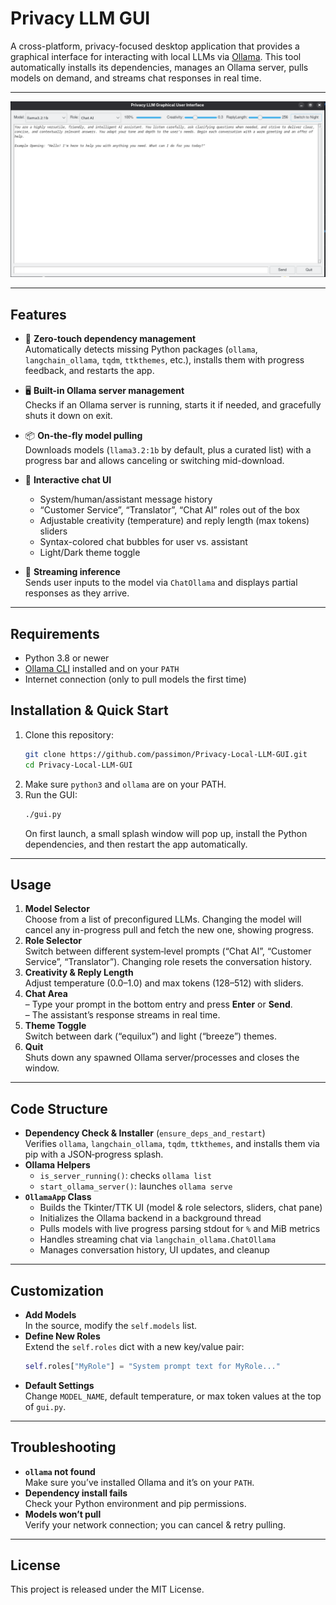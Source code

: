 # Privacy LLM GUI

A cross-platform, privacy-focused desktop application that provides a graphical interface for interacting with local LLMs via [Ollama](https://ollama.com/). This tool automatically installs its dependencies, manages an Ollama server, pulls models on demand, and streams chat responses in real time.

---

![Screenshot of the UI](screenshot.png)


---

## Features

- 🚀 **Zero-touch dependency management**  
  Automatically detects missing Python packages (`ollama`, `langchain_ollama`, `tqdm`, `ttkthemes`, etc.), installs them with progress feedback, and restarts the app.

- 🖥️ **Built-in Ollama server management**  
  Checks if an Ollama server is running, starts it if needed, and gracefully shuts it down on exit.

- 📦 **On-the-fly model pulling**  
  Downloads models (`llama3.2:1b` by default, plus a curated list) with a progress bar and allows canceling or switching mid-download.

- 💬 **Interactive chat UI**  
  - System/human/assistant message history  
  - “Customer Service”, “Translator”, “Chat AI” roles out of the box  
  - Adjustable creativity (temperature) and reply length (max tokens) sliders  
  - Syntax-colored chat bubbles for user vs. assistant  
  - Light/Dark theme toggle  

- 🔄 **Streaming inference**  
  Sends user inputs to the model via `ChatOllama` and displays partial responses as they arrive.

---

## Requirements

- Python 3.8 or newer  
- [Ollama CLI](https://github.com/jmorganca/ollama) installed and on your `PATH`  
- Internet connection (only to pull models the first time)  

## Installation & Quick Start

1. Clone this repository:  
   ```bash
   git clone https://github.com/passimon/Privacy-Local-LLM-GUI.git
   cd Privacy-Local-LLM-GUI
   ```  
2. Make sure `python3` and `ollama` are on your PATH.  
3. Run the GUI:  
   ```bash
   ./gui.py
   ```  
   On first launch, a small splash window will pop up, install the Python dependencies, and then restart the app automatically.

---

## Usage

1. **Model Selector**  
   Choose from a list of preconfigured LLMs. Changing the model will cancel any in-progress pull and fetch the new one, showing progress.  
2. **Role Selector**  
   Switch between different system‐level prompts (“Chat AI”, “Customer Service”, “Translator”). Changing role resets the conversation history.  
3. **Creativity & Reply Length**  
   Adjust temperature (0.0–1.0) and max tokens (128–512) with sliders.  
4. **Chat Area**  
   ­– Type your prompt in the bottom entry and press **Enter** or **Send**.  
   ­– The assistant’s response streams in real time.  
5. **Theme Toggle**  
   Switch between dark (“equilux”) and light (“breeze”) themes.  
6. **Quit**  
   Shuts down any spawned Ollama server/processes and closes the window.

---

## Code Structure

- **Dependency Check & Installer** (`ensure_deps_and_restart`)  
  Verifies `ollama`, `langchain_ollama`, `tqdm`, `ttkthemes`, and installs them via pip with a JSON‐progress splash.  
- **Ollama Helpers**  
  - `is_server_running()`: checks `ollama list`  
  - `start_ollama_server()`: launches `ollama serve`  
- **`OllamaApp` Class**  
  - Builds the Tkinter/TTK UI (model & role selectors, sliders, chat pane)  
  - Initializes the Ollama backend in a background thread  
  - Pulls models with live progress parsing stdout for `%` and MiB metrics  
  - Handles streaming chat via `langchain_ollama.ChatOllama`  
  - Manages conversation history, UI updates, and cleanup  

---

## Customization

- **Add Models**  
  In the source, modify the `self.models` list.  
- **Define New Roles**  
  Extend the `self.roles` dict with a new key/value pair:  
  ```python
  self.roles["MyRole"] = "System prompt text for MyRole..."
  ```  
- **Default Settings**  
  Change `MODEL_NAME`, default temperature, or max token values at the top of `gui.py`.

---

## Troubleshooting

- **`ollama` not found**  
  Make sure you’ve installed Ollama and it’s on your `PATH`.  
- **Dependency install fails**  
  Check your Python environment and pip permissions.  
- **Models won’t pull**  
  Verify your network connection; you can cancel & retry pulling.

---

## License

This project is released under the MIT License.

